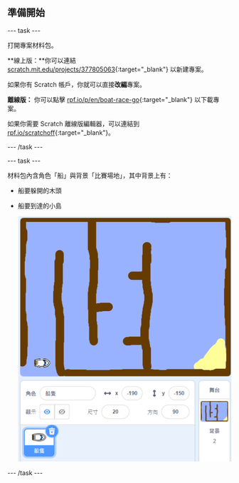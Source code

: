 ## 準備開始

--- task ---

打開專案材料包。

**線上版：**你可以連結 [scratch.mit.edu/projects/377805063](https://scratch.mit.edu/projects/377805063){:target="_blank"} 以新建專案。

如果你有 Scratch 帳戶，你就可以直接**改編**專案。

**離線版：** 你可以點擊 [rpf.io/p/en/boat-race-go](http://rpf.io/p/zh-TW/boat-race-go){:target="_blank"} 以下載專案。

如果你需要 Scratch 離線版編輯器，可以連結到 [rpf.io/scratchoff](http://rpf.io/scratchoff){:target="_blank"}。

--- /task ---

--- task ---

材料包內含角色「船」與背景「比賽場地」，其中背景上有：

- 船要躲開的木頭
- 船要到達的小島
    
    ![截圖](images/boat-starter.png)

--- /task ---